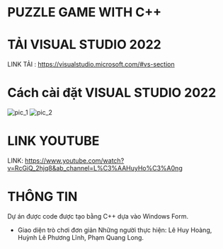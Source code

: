 # PUZZLE GAME WITH C++
# TẢI VISUAL STUDIO 2022
LINK TẢI : https://visualstudio.microsoft.com/#vs-section
# Cách cài đặt VISUAL STUDIO 2022
![pic_1](https://github.com/hngle/huyhoang.github.io/assets/152090257/b908250d-a5e5-4c9e-9721-939d4aaeb58d)
![pic_2](https://github.com/hngle/huyhoang.github.io/assets/152090257/2fb94c01-fa0d-46bc-b28e-d13c9f01624e)
# LINK YOUTUBE
LINK: https://www.youtube.com/watch?v=RcGiQ_2hjq8&ab_channel=L%C3%AAHuyHo%C3%A0ng
# THÔNG TIN
Dự án được code được tạo bằng C++ dựa vào Windows Form.
 - Giao diện trò chơi đơn giản
Những người thực hiện: Lê Huy Hoàng, Huỳnh Lê Phương Lĩnh, Phạm Quang Long.
